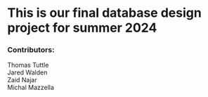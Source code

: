 # This is our final database design project for summer 2024
### Contributors:

Thomas Tuttle<br>
Jared Walden<br>
Zaid Najar<br>
Michal Mazzella<br>
